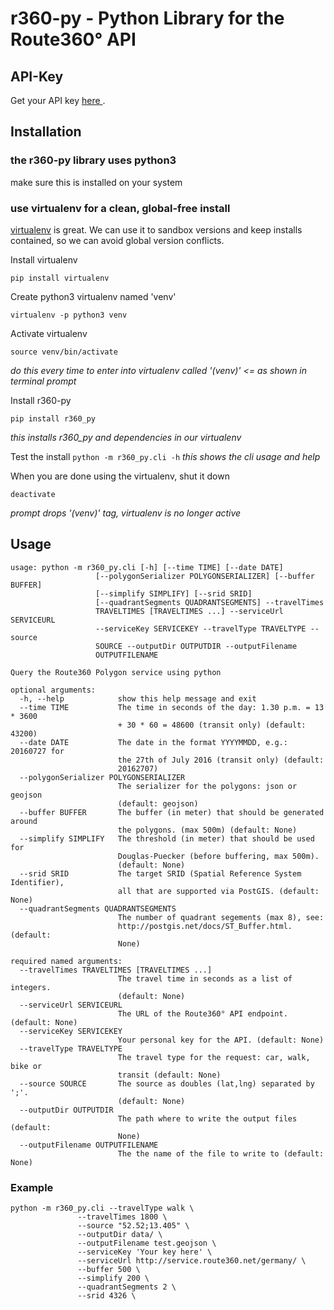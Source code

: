 # r360-py - Python Library for the Route360° API

## API-Key
Get your API key [here ](https://developers.route360.net/apikey.html).

## Installation
### the r360-py library uses python3
make sure this is installed on your system
### use virtualenv for a clean, global-free install
[virtualenv](http://docs.python-guide.org/en/latest/dev/virtualenvs/) is great. We can use it to sandbox versions and keep installs contained, so we can avoid global version conflicts.

Install virtualenv
```
pip install virtualenv
```

Create python3 virtualenv named 'venv'
```
virtualenv -p python3 venv
```

Activate virtualenv
```
source venv/bin/activate
```
_do this every time to enter into virtualenv called '(venv)' <= as shown in terminal prompt_

Install r360-py
```
pip install r360_py
```
*this installs r360_py and dependencies in our virtualenv*

Test the install
`python -m r360_py.cli -h` _this shows the cli usage and help_

When you are done using the virtualenv, shut it down
```
deactivate
```
_prompt drops '(venv)' tag, virtualenv is no longer active_

## Usage
    usage: python -m r360_py.cli [-h] [--time TIME] [--date DATE]
                       [--polygonSerializer POLYGONSERIALIZER] [--buffer BUFFER]
                       [--simplify SIMPLIFY] [--srid SRID]
                       [--quadrantSegments QUADRANTSEGMENTS] --travelTimes
                       TRAVELTIMES [TRAVELTIMES ...] --serviceUrl SERVICEURL
                       --serviceKey SERVICEKEY --travelType TRAVELTYPE --source
                       SOURCE --outputDir OUTPUTDIR --outputFilename
                       OUTPUTFILENAME

    Query the Route360 Polygon service using python

    optional arguments:
      -h, --help            show this help message and exit
      --time TIME           The time in seconds of the day: 1.30 p.m. = 13 * 3600
                            + 30 * 60 = 48600 (transit only) (default: 43200)
      --date DATE           The date in the format YYYYMMDD, e.g.: 20160727 for
                            the 27th of July 2016 (transit only) (default:
                            20162707)
      --polygonSerializer POLYGONSERIALIZER
                            The serializer for the polygons: json or geojson
                            (default: geojson)
      --buffer BUFFER       The buffer (in meter) that should be generated around
                            the polygons. (max 500m) (default: None)
      --simplify SIMPLIFY   The threshold (in meter) that should be used for
                            Douglas-Puecker (before buffering, max 500m).
                            (default: None)
      --srid SRID           The target SRID (Spatial Reference System Identifier),
                            all that are supported via PostGIS. (default: None)
      --quadrantSegments QUADRANTSEGMENTS
                            The number of quadrant segements (max 8), see:
                            http://postgis.net/docs/ST_Buffer.html. (default:
                            None)

    required named arguments:
      --travelTimes TRAVELTIMES [TRAVELTIMES ...]
                            The travel time in seconds as a list of integers.
                            (default: None)
      --serviceUrl SERVICEURL
                            The URL of the Route360° API endpoint. (default: None)
      --serviceKey SERVICEKEY
                            Your personal key for the API. (default: None)
      --travelType TRAVELTYPE
                            The travel type for the request: car, walk, bike or
                            transit (default: None)
      --source SOURCE       The source as doubles (lat,lng) separated by ';'.
                            (default: None)
      --outputDir OUTPUTDIR
                            The path where to write the output files (default:
                            None)
      --outputFilename OUTPUTFILENAME
                            The the name of the file to write to (default: None)


### Example

    python -m r360_py.cli --travelType walk \
                   --travelTimes 1800 \
                   --source "52.52;13.405" \
                   --outputDir data/ \
                   --outputFilename test.geojson \
                   --serviceKey 'Your key here' \
                   --serviceUrl http://service.route360.net/germany/ \
                   --buffer 500 \
                   --simplify 200 \
                   --quadrantSegments 2 \
                   --srid 4326 \
